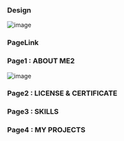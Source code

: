 ### Design
![image](https://github.com/user-attachments/assets/bba4016b-886e-4eef-903b-2cb27d75a926)

### PageLink

### Page1 : ABOUT ME2
![image](https://github.com/user-attachments/assets/09815683-2cd2-4c43-a756-d3c758510f20)
### Page2 : LICENSE & CERTIFICATE

### Page3 : SKILLS

### Page4 : MY PROJECTS

